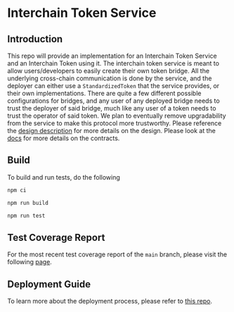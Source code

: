 # Interchain Token Service

## Introduction

This repo will provide an implementation for an Interchain Token Service and an Interchain Token using it. The interchain token service is meant to allow users/developers to easily create their own token bridge. All the underlying cross-chain communication is done by the service, and the deployer can either use a `StandardizedToken` that the service provides, or their own implementations. There are quite a few different possible configurations for bridges, and any user of any deployed bridge needs to trust the deployer of said bridge, much like any user of a token needs to trust the operator of said token. We plan to eventually remove upgradability from the service to make this protocol more trustworthy. Please reference the [design description](./DESIGN.md) for more details on the design. Please look at the [docs](./docs/index.md) for more details on the contracts.

## Build

To build and run tests, do the following

```bash
npm ci

npm run build

npm run test
```

## Test Coverage Report

For the most recent test coverage report of the `main` branch, please visit the following [page](https://axelarnetwork.github.io/interchain-token-service/).

## Deployment Guide

To learn more about the deployment process, please refer to [this repo](https://github.com/axelarnetwork/axelar-contract-deployments).
